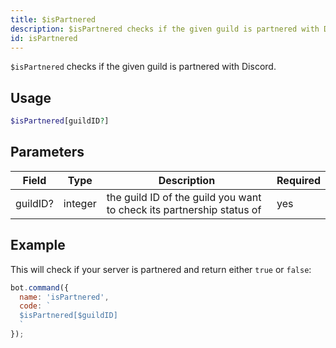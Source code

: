 ```yaml
---
title: $isPartnered 
description: $isPartnered checks if the given guild is partnered with Discord.
id: isPartnered
---
```


`$isPartnered` checks if the given guild is partnered with Discord.

## Usage

```php
$isPartnered[guildID?]
```

## Parameters 


| Field     | Type    | Description                                        | Required |
|-----------|---------|----------------------------------------------------|----------|
| guildID?      | integer  | the guild ID of the guild you want to check its partnership status of  | yes      |


## Example

This will check if your server is partnered and return either `true` or `false`:

```javascript
bot.command({
  name: 'isPartnered',
  code: `
  $isPartnered[$guildID]
  `
});
```

